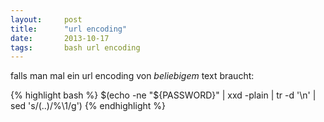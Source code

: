 ```yaml
---
layout: 	post
title:  	"url encoding"
date:   	2013-10-17
tags:		bash url encoding
---
```


falls man mal ein url encoding von *beliebigem* text braucht:

{% highlight bash %}
$(echo -ne "${PASSWORD}" | xxd -plain | tr -d '\n' | sed 's/\(..\)/%\1/g')
{% endhighlight %}
